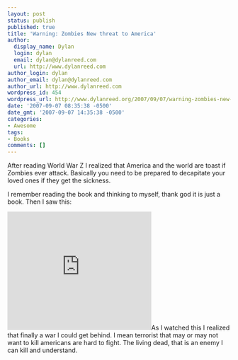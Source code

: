 ```yaml
---
layout: post
status: publish
published: true
title: 'Warning: Zombies New threat to America'
author:
  display_name: Dylan
  login: dylan
  email: dylan@dylanreed.com
  url: http://www.dylanreed.com
author_login: dylan
author_email: dylan@dylanreed.com
author_url: http://www.dylanreed.com
wordpress_id: 454
wordpress_url: http://www.dylanreed.org/2007/09/07/warning-zombies-new-threat-to-america/
date: '2007-09-07 08:35:38 -0500'
date_gmt: '2007-09-07 14:35:38 -0500'
categories:
- Awesome
tags:
- Books
comments: []
---
```

<p>After reading World War Z I realized that America and the world are toast if Zombies ever attack. Basically you need to be prepared to decapitate your loved ones if they get the sickness.</p>
<p>I remember reading the book and thinking to myself, thank god it is just a book. Then I saw this:</p>
<p><embed width="325" height="268" type="application&#47;x-shockwave-flash" src="http:&#47;&#47;www.youtube.com&#47;v&#47;IoXgRtDysLY" wmode="transparent"&#47;>As I watched this I realized that finally a war I could get behind. I mean terrorist that may or may not want to kill americans are hard to fight. The living dead, that is an enemy I can kill and understand.<br />
<!--adsense#text--></p>
